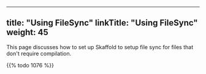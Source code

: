
---
title: "Using FileSync"
linkTitle: "Using FileSync"
weight: 45
---

This page discusses how to set up Skaffold to setup file sync for files that don't require compilation.
 
{{% todo 1076 %}} 
